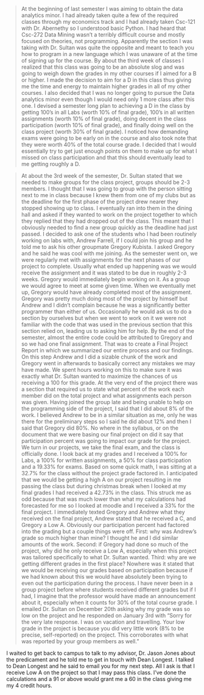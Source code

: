 
> At the beginning of last semester I was aiming to obtain the data analytics minor. I had already taken quite a few of the required classes through my economics track and I had already taken Csc-121 with Dr. Abernethy so I understood basic Python. I had heard that Csc-272 Data Mining wasn’t a terribly difficult course and mostly focused on theories, not programming. Apparently the section I was taking with Dr. Sultan was quite the opposite and meant to teach you how to program in a new language which I was unaware of at the time of signing up for the course. By about the third week of classes I realized that this class was going to be an absolute slog and was going to weigh down the grades in my other courses if I aimed for a B or higher. I made the decision to aim for a D in this class thus giving me the time and energy to maintain higher grades in all of my other courses. I also decided that I was no longer going to pursue the Data analytics minor even though I would need only 1 more class after this one.
> I devised a semester long plan to achieving a D in the class by getting 100’s in all Labs (worth 10% of final grade), 100’s in all written assignments (worth 10% of final grade), doing decent in the class participation (worth 10% of final grade), and finally doing well on the class project (worth 30% of final grade). I noticed how demanding exams were going to be early on in the course and also took note that they were worth 40% of the total course grade. I decided that I would essentially try to get just enough points on them to make up for what I missed on class participation and that this should eventually lead to me getting roughly a D.

> At about the 3rd week of the semester, Dr. Sultan stated that we needed to make groups for the class project, groups should be 2-3 members. I thought that I was going to group with the person sitting next to me in class because I knew them from one of my clubs but as the deadline for the first phase of the project drew nearer they stopped showing up to class. I eventually ran into them in the dining hall and asked if they wanted to work on the project together to which they replied that they had dropped out of the class. This meant that I obviously needed to find a new group quickly as the deadline had just passed. I decided to ask one of the students who I had been routinely working on labs with, Andrew Farrell, if I could join his group and he told me to ask his other groupmate Gregory Kubista. I asked Gregory and he said he was cool with me joining.
As the semester went on, we were regularly met with assignments for the next phases of our project to complete. Usually what ended up happening was we would receive the assignment and it was stated to be due in roughly 2-3 weeks. Gregory would immediately begin working on it. As a group we would agree to meet at some given time. When we eventually met up, Gregory would have already completed most of the assignment. Gregory was pretty much doing most of the project by himself but Andrew and I didn’t complain because he was a significantly better programmer than either of us. Occasionally he would ask us to do a section by ourselves but
 when we went to work on it we were not familiar with the code that was used in the previous section that this section relied on, leading us to asking him for help.
By the end of the semester, almost the entire code could be attributed to Gregory and so we had one final assignment. That was to create a Final Project Report in which we summarized our entire process and our findings. On this step Andrew and I did a sizable chunk of the work and Gregory went in afterwards to basically correct any mistakes we may have made. We spent hours working on this to make sure it was exactly what Dr. Sultan wanted to maximize the chances of us receiving a 100 for this grade. At the very end of the project there was a section that required us to state what percent of the work each member did on the total project and what assignments each person was given. Having joined the group late and being unable to help on the programming side of the project, I said that I did about 8% of the work. I believed Andrew to be in a similar situation as me, only he was there for the preliminary steps so I said he did about 12% and then I said that Gregory did 80%. No where in the syllabus, or on the document that we were basing our final project on did it say that participation percent was going to impact our grade for the project.
We turn in our projects, we take the final exam, and the class is officially done. I look back at my grades and I received a 100% for Labs, a 100% for written assignments, a 50% for class participation and a 19.33% for exams. Based on some quick math, I was sitting at a 32.7% for the class without the project grade factored in. I anticipated that we would be getting a high A on our project resulting in me passing the class but during christmas break when I looked at my final grades I had received a 42.73% in the class. This struck me as odd because that was much lower than what my calculations had forecasted for me so I looked at moodle and I received a 33% for the final project. I immediately texted Gregory and Andrew what they received on the final project, Andrew stated that he received a C, and Gregory a Low A.
Obviously our participation percent had factored into the grading but a couple things were off. First: why was Andrew’s grade so much higher than mine? I thought he and I did similar amounts of the work. Second: if Gregory had done so much of the project, why did he only receive a Low A, especially when this project was tailored specifically to what Dr. Sultan wanted. Third: why are we getting different grades in the first place? Nowhere was it stated that we would be receiving our grades based on participation because if we had known about this we would have absolutely been trying to even out the participation during the process. I have never been in a group project before where students received different grades but if I had, I imagine that the professor would have made an announcement about it, especially when it counts for 30% of the total course grade.
I emailed Dr. Sultan on December 20th asking why my grade was so low on the project and he responded on January 3rd with “Sorry for the very late response. I was on vacation and travelling. Your low grade in the project is because you did very little work (8% to be precise, self-reported) on the project. This corroborates with what was reported by your group members as well.”

I waited to get back to campus to talk to my advisor, Dr. Jason Jones about the predicament and he told me to get in touch with Dean Longest. I talked to Dean Longest and he said to email you for my next step. All I ask is that I receive Low A on the project so that I may pass this class. I’ve done the calculations and a 91 or above would grant me a 60 in the class giving me my 4 credit hours.